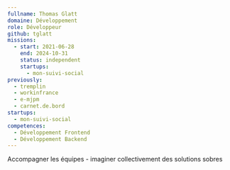 ```yaml
---
fullname: Thomas Glatt
domaine: Développement
role: Développeur
github: tglatt
missions:
  - start: 2021-06-28
    end: 2024-10-31
    status: independent
    startups:
      - mon-suivi-social
previously:
  - tremplin
  - workinfrance
  - e-mjpm
  - carnet.de.bord
startups:
  - mon-suivi-social
competences:
  - Développement Frontend
  - Développement Backend
---
```

Accompagner les équipes - imaginer collectivement des solutions sobres